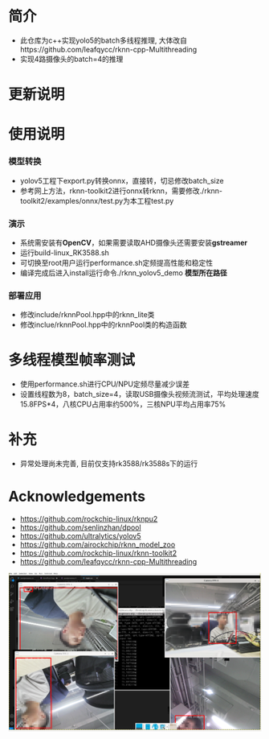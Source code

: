 # 简介
* 此仓库为c++实现yolo5的batch多线程推理, 大体改自https://github.com/leafqycc/rknn-cpp-Multithreading
* 实现4路摄像头的batch=4的推理

# 更新说明


# 使用说明
### 模型转换
  * yolov5工程下export.py转换onnx，直接转，切忌修改batch_size
  * 参考网上方法，rknn-toolkit2进行onnx转rknn，需要修改./rknn-toolkit2/examples/onnx/test.py为本工程test.py

### 演示
  * 系统需安装有**OpenCV**，如果需要读取AHD摄像头还需要安装**gstreamer**
  * 运行build-linux_RK3588.sh
  * 可切换至root用户运行performance.sh定频提高性能和稳定性
  * 编译完成后进入install运行命令./rknn_yolov5_demo **模型所在路径**

### 部署应用
  * 修改include/rknnPool.hpp中的rknn_lite类
  * 修改inclue/rknnPool.hpp中的rknnPool类的构造函数

# 多线程模型帧率测试
* 使用performance.sh进行CPU/NPU定频尽量减少误差
* 设置线程数为8，batch_size=4，读取USB摄像头视频流测试，平均处理速度15.8FPS*4，八核CPU占用率约500%，三核NPU平均占用率75%

# 补充
* 异常处理尚未完善, 目前仅支持rk3588/rk3588s下的运行

# Acknowledgements
* https://github.com/rockchip-linux/rknpu2
* https://github.com/senlinzhan/dpool
* https://github.com/ultralytics/yolov5
* https://github.com/airockchip/rknn_model_zoo
* https://github.com/rockchip-linux/rknn-toolkit2
* https://github.com/leafqycc/rknn-cpp-Multithreading

![示例](./view.png)
